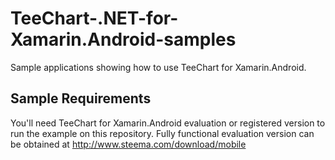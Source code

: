 TeeChart-.NET-for-Xamarin.Android-samples
=========================================

Sample applications showing how to use TeeChart for Xamarin.Android.

## Sample Requirements

You'll need TeeChart for Xamarin.Android evaluation or registered version to run the example on this repository. Fully functional evaluation version can be obtained at http://www.steema.com/download/mobile